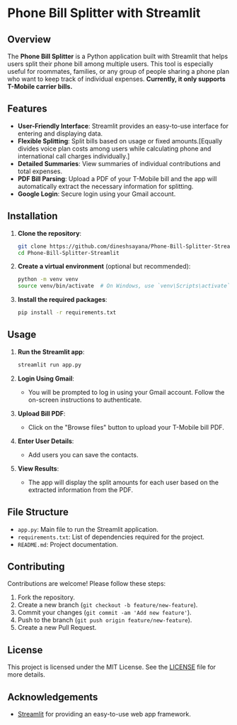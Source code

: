 # Phone Bill Splitter with Streamlit

## Overview

The **Phone Bill Splitter** is a Python application built with Streamlit that helps users split their phone bill among multiple users. This tool is especially useful for roommates, families, or any group of people sharing a phone plan who want to keep track of individual expenses. **Currently, it only supports T-Mobile carrier bills.**

## Features

- **User-Friendly Interface**: Streamlit provides an easy-to-use interface for entering and displaying data.
- **Flexible Splitting**: Split bills based on usage or fixed amounts.[Equally divides voice plan costs among users while calculating phone and international call charges individually.]
- **Detailed Summaries**: View summaries of individual contributions and total expenses.
- **PDF Bill Parsing**: Upload a PDF of your T-Mobile bill and the app will automatically extract the necessary information for splitting.
- **Google Login**: Secure login using your Gmail account.

## Installation

1. **Clone the repository**:
    ```sh
    git clone https://github.com/dineshsayana/Phone-Bill-Splitter-Streamlit.git
    cd Phone-Bill-Splitter-Streamlit
    ```

2. **Create a virtual environment** (optional but recommended):
    ```sh
    python -m venv venv
    source venv/bin/activate  # On Windows, use `venv\Scripts\activate`
    ```

3. **Install the required packages**:
    ```sh
    pip install -r requirements.txt
    ```

## Usage

1. **Run the Streamlit app**:
    ```sh
    streamlit run app.py
    ```

2. **Login Using Gmail**:
    - You will be prompted to log in using your Gmail account. Follow the on-screen instructions to authenticate.

3. **Upload Bill PDF**:
    - Click on the "Browse files" button to upload your T-Mobile bill PDF.

4. **Enter User Details**:
    - Add users you can save the contacts.

5. **View Results**:
    - The app will display the split amounts for each user based on the extracted information from the PDF.

## File Structure

- `app.py`: Main file to run the Streamlit application.
- `requirements.txt`: List of dependencies required for the project.
- `README.md`: Project documentation.

## Contributing

Contributions are welcome! Please follow these steps:

1. Fork the repository.
2. Create a new branch (`git checkout -b feature/new-feature`).
3. Commit your changes (`git commit -am 'Add new feature'`).
4. Push to the branch (`git push origin feature/new-feature`).
5. Create a new Pull Request.

## License

This project is licensed under the MIT License. See the [LICENSE](LICENSE) file for more details.

## Acknowledgements

- [Streamlit](https://streamlit.io/) for providing an easy-to-use web app framework.